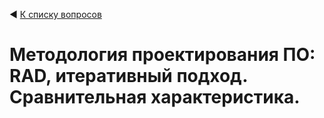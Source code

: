 ◀ [К списку вопросов](../README.md)

# Методология проектирования ПО: RAD, итеративный подход. Сравнительная характеристика.